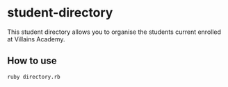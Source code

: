 # student-directory

This student directory allows you to organise the students
current enrolled at Villains Academy.

## How to use
```shell
ruby directory.rb
```
